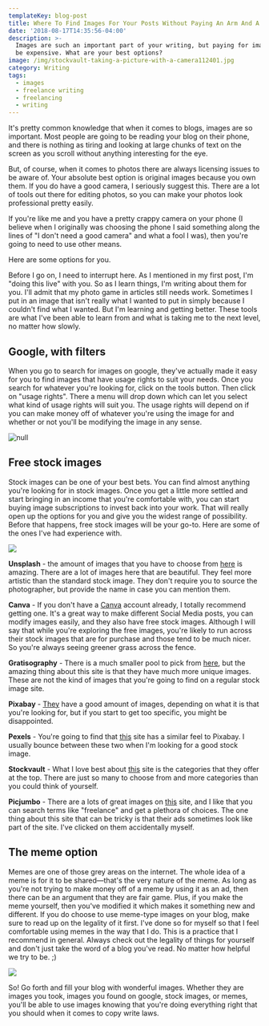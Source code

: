 ```yaml
---
templateKey: blog-post
title: Where To Find Images For Your Posts Without Paying An Arm And A Leg
date: '2018-08-17T14:35:56-04:00'
description: >-
  Images are such an important part of your writing, but paying for images can
  be expensive. What are your best options?
image: /img/stockvault-taking-a-picture-with-a-camera112401.jpg
category: Writing
tags:
  - images
  - freelance writing
  - freelancing
  - writing
---
```


It's pretty common knowledge that when it comes to blogs, images are so important. Most people are going to be reading your blog on their phone, and there is nothing as tiring and looking at large chunks of text on the screen as you scroll without anything interesting for the eye.

But, of course, when it comes to photos there are always licensing issues to be aware of. Your absolute best option is original images because you own them. If you do have a good camera, I seriously suggest this. There are a lot of tools out there for editing photos, so you can make your photos look professional pretty easily.

If you're like me and you have a pretty crappy camera on your phone (I believe when I originally was choosing the phone I said something along the lines of "I don't need a good camera" and what a fool I was), then you're going to need to use other means.

Here are some options for you.

Before I go on, I need to interrupt here. As I mentioned in my first post, I'm "doing this live" with you. So as I learn things, I'm writing about them for you. I'll admit that my photo game in articles still needs work. Sometimes I put in an image that isn't really what I wanted to put in simply because I couldn't find what I wanted. But I'm learning and getting better. These tools are what I've been able to learn from and what is taking me to the next level, no matter how slowly.

## Google, with filters

When you go to search for images on google, they've actually made it easy for you to find images that have usage rights to suit your needs. Once you search for whatever you're looking for, click on the tools button. Then click on "usage rights". There a menu will drop down which can let you select what kind of usage rights will suit you. The usage rights will depend on if you can make money off of whatever you're using the image for and whether or not you'll be modifying the image in any sense.

![null](/img/google-image-search.jpg)

## Free stock images

Stock images can be one of your best bets. You can find almost anything you're looking for in stock images. Once you get a little more settled and start bringing in an income that you're comfortable with, you can start buying image subscriptions to invest back into your work. That will really open up the options for you and give you the widest range of possibility. Before that happens, free stock images will be your go-to. Here are some of the ones I've had experience with.

![](/img/stockvault-taking-a-picture-with-a-camera112401.jpg)

**Unsplash** - the amount of images that you have to choose from [here](https://unsplash.com/) is amazing. There are a lot of images here that are beautiful. They feel more artistic than the standard stock image. They don't require you to source the photographer, but provide the name in case you can mention them.

**Canva** - If you don't have a [Canva](https://www.canva.com/photos/free/) account already, I totally recommend getting one. It's a great way to make different Social Media posts, you can modify images easily, and they also have free stock images. Although I will say that while you're exploring the free images, you're likely to run across their stock images that are for purchase and those tend to be much nicer. So you're always seeing greener grass across the fence.

**Gratisography** - There is a much smaller pool to pick from [here](https://gratisography.com/), but the amazing thing about this site is that they have much more unique images. These are not the kind of images that you're going to find on a regular stock image site.

**Pixabay** - [They](https://pixabay.com/en/) have a good amount of images, depending on what it is that you're looking for, but if you start to get too specific, you might be disappointed.

**Pexels** - You're going to find that [this](https://www.pexels.com/) site has a similar feel to Pixabay. I usually bounce between these two when I'm looking for a good stock image.

**Stockvault** - What I love best about [this](https://www.stockvault.net/#) site is the categories that they offer at the top. There are just so many to choose from and more categories than you could think of yourself.

**Picjumbo** - There are a lots of great images on [this](https://picjumbo.com/) site, and I like that you can search terms like "freelance" and get a plethora of choices. The one thing about this site that can be tricky is that their ads sometimes look like part of the site. I've clicked on them accidentally myself.

## The meme option

Memes are one of those grey areas on the internet. The whole idea of a meme is for it to be shared—that's the very nature of the meme. As long as you're not trying to make money off of a meme by using it as an ad, then there can be an argument that they are fair game. Plus, if you make the meme yourself, then you've modified it which makes it something new and different. If you do choose to use meme-type images on your blog, make sure to read up on the legality of it first. I've done so for myself so that I feel comfortable using memes in the way that I do. This is a practice that I recommend in general. Always check out the legality of things for yourself and don't just take the word of a blog you've read. No matter how helpful we try to be. ;)

![](/img/pic-1-1-.jpg)

So! Go forth and fill your blog with wonderful images. Whether they are images you took, images you found on google, stock images, or memes, you'll be able to use images knowing that you're doing everything right that you should when it comes to copy write laws.
